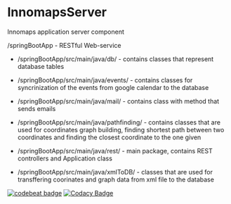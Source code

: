 # InnomapsServer
Innomaps application server component

/springBootApp - RESTful Web-service

- /springBootApp/src/main/java/db/          - contains classes that represent database tables

- /springBootApp/src/main/java/events/      - contains classes for syncrinization of the events from google calendar 
                                            to the database
                                            
- /springBootApp/src/main/java/mail/        - contains class with method that sends emails

- /springBootApp/src/main/java/pathfinding/ - contains classes that are used for coordinates graph building,
                                            finding shortest path between two coordinates and finding the closest
                                            coordinate to the one given
                                            

- /springBootApp/src/main/java/rest/        - main package, contains REST controllers and Application class

- /springBootApp/src/main/java/xmlToDB/     - classes that are used for transffering coorinates and graph data from xml file
                                            to the database

[![codebeat badge](https://codebeat.co/badges/2f03a392-dfef-4696-918f-73fca4375272)](https://codebeat.co/projects/github-com-alnedorezov-innomapsserver)
[![Codacy Badge](https://api.codacy.com/project/badge/Grade/cf013c6f8cf8469d888995cb75a2a16f)](https://www.codacy.com/app/al73rus/InnomapsServer?utm_source=github.com&amp;utm_medium=referral&amp;utm_content=AlNedorezov/InnomapsServer&amp;utm_campaign=Badge_Grade)

